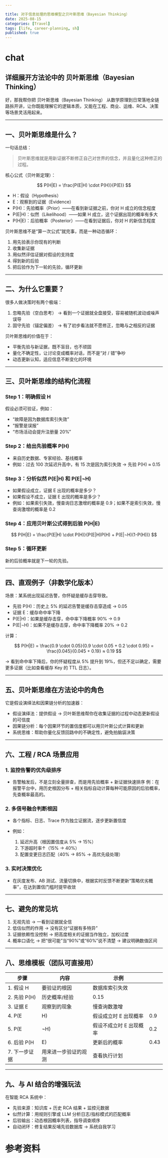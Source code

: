 ```yaml
---

title: 对于信息处理的思维模型之贝叶斯思维（Bayesian Thinking）
date: 2025-08-15
categories: [Travel]
tags: [life, career-planning, sh]
published: true
---
```


# chat

## 详细展开方法论中的 贝叶斯思维（Bayesian Thinking）

好，那我帮你把 贝叶斯思维（Bayesian Thinking） 从数学原理到日常落地全链路拆开讲，让你既能理解它的逻辑本质，又能在工程、商业、运维、RCA、决策等场景灵活用起来。

---

## 一、贝叶斯思维是什么？

一句话总结：

> 贝叶斯思维就是用新证据不断修正自己对世界的信念，并且量化这种修正的过程。

核心公式（贝叶斯定理）：

$$
P(H|E) = \frac{P(E|H) \cdot P(H)}{P(E)}
$$

* H：假设（Hypothesis）
* E：观察到的证据（Evidence）
* P(H)：先验概率（Prior）——在看到新证据之前，你对 H 成立的信念程度
* P(E|H)：似然（Likelihood）——如果 H 成立，这个证据出现的概率有多大
* P(H|E)：后验概率（Posterior）——在看到证据后，你对 H 的新信念程度

贝叶斯思维不是“算一次公式”就完事，而是一种动态循环：

1. 用先验表示你现有的判断
2. 收集新证据
3. 用似然评估证据对假设的支持度
4. 得到新的后验
5. 把后验作为下一轮的先验，循环更新

---

## 二、为什么它重要？

很多人做决策时有两个极端：

1. 忽略先验（空白思考）
   → 看到一个证据就全盘接受，容易被随机波动或噪声误导
2. 固守先验（锚定偏差）
   → 有了初步看法就不愿修正，忽略与之相反的证据

贝叶斯思维的价值在于：

* 平衡先验与新证据，既不盲目，也不顽固
* 量化不确定性，让讨论变成概率对话，而不是“对 / 错”争吵
* 动态更新认知，适应信息不断变化的环境

---

## 三、贝叶斯思维的结构化流程

### Step 1：明确假设 H

假设必须可验证，例如：

* “故障是因为数据库索引失效”
* “报警是误报”
* “市场活动会提升注册量 20%”

### Step 2：给出先验概率 P(H)

* 来自历史数据、专家经验、基线概率
* 例如：过去 100 次延迟升高中，有 15 次是因为索引失效 → 先验 P(H) ≈ 0.15

### Step 3：分析似然 P(E|H) 和 P(E|¬H)

* 如果假设成立，证据 E 出现的概率是多少？
* 如果假设不成立，证据 E 出现的概率是多少？
* 例如：如果索引失效，慢查询日志激增的概率是 0.9；如果不是索引失效，慢查询激增的概率是 0.2

### Step 4：应用贝叶斯公式得到后验 P(H|E)

$$
P(H|E) = \frac{P(E|H) \cdot P(H)}{P(E|H)P(H) + P(E|¬H)(1-P(H))}
$$

### Step 5：循环更新

新的后验概率就是下一轮的先验。

---

## 四、直观例子（非数学化版本）

场景：某系统出现延迟告警，你怀疑是缓存击穿导致。

* 先验 P(H)：历史上 5% 的延迟告警是缓存击穿造成 → 0.05
* 证据 E：缓存命中率下降
* P(E|H)：如果是缓存击穿，命中率下降概率 90% → 0.9
* P(E|¬H)：如果不是缓存击穿，命中率下降概率 20% → 0.2

计算：

$$
P(H|E) = \frac{0.9 \cdot 0.05}{0.9 \cdot 0.05 + 0.2 \cdot 0.95}  
= \frac{0.045}{0.045 + 0.19} ≈ 0.19
$$

→ 看到命中率下降后，你的怀疑程度从 5% 提升到 19%，但还不足以确定，需要更多证据（比如查看缓存 Key 的 TTL 日志）。

---

## 五、贝叶斯思维在方法论中的角色

它是假设演绎法和因果链分析的加速器：

* 假设演绎法：提供假设 → 贝叶斯思维帮你在收集证据的过程中动态更新假设的可信度
* 因果链分析：每个因果环节的置信度都可以用贝叶斯公式计算和更新
* 系统思维：帮助你量化反馈回路中的不确定性，避免拍脑袋决策

---

## 六、工程 / RCA 场景应用

### 1. 监控告警的优先级排序

* 告警触发后，不是立刻全量排查，而是用先验概率 + 新证据快速排序
  例：在报警平台中，用历史根因分布 + 相关指标自动计算每种可能原因的后验概率，先查概率最高的。

### 2. 多信号融合判断根因

* 各个指标、日志、Trace 作为独立证据流，逐步更新置信度
* 例如：

  1. 延迟升高（根因置信度从 5% → 15%）
  2. 下游超时率↑（15% → 40%）
  3. 配置变更日志匹配（40% → 85% → 高优先级处理）

### 3. 实时决策优化

* 在灰度发布、AB 测试、流量切换中，根据实时反馈不断更新“策略优劣概率”，在达到置信门槛时提早收敛

---

## 七、避免的常见坑

1. 无视先验 → 一看到证据就全信
2. 低估似然的作用 → 没有区分“证据有多特异”
3. 证据依赖性没控制 → 把高度相关的证据当作独立，加权过度
4. 概率口语化 → 把“很可能”当“90%”或“60%”说不清楚 → 建议明确数值区间

---

## 八、思维模板（团队可直接用）

| 步骤         | 内容         | 示例            |      |
| ---------- | ---------- | ------------- | ---- |
| 1. 假设 H    | 要验证的根因     | 数据库索引失效       |      |
| 2. 先验 P(H) | 历史概率/经验    | 0.15          |      |
| 3. 证据 E    | 观察到的现象     | 慢查询数激增        |      |
| 4. P(E     | H)         | 假设成立时 E 出现概率  | 0.9  |
| 5. P(E     | ¬H)        | 假设不成立时 E 出现概率 | 0.2  |
| 6. 后验 P(H  | E)         | 更新后的概率        | 0.43 |
| 7. 下一步证据   | 用来进一步验证的观测 | 查看执行计划        |      |

---

## 九、与 AI 结合的增强玩法

在智能 RCA 系统中：

* 先验来源：知识库 + 历史 RCA 结果 + 监控元数据
* 似然计算：用规则引擎或 LLM 分析日志/指标模式的匹配概率
* 后验输出：动态根因概率列表，指导调查顺序
* 自动闭环：修复结果反哺先验数据库 → 系统自我学习

# 参考资料


